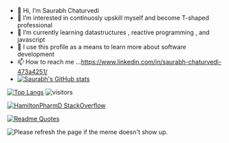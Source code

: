 - 👋 Hi, I’m Saurabh Chaturvedi
- 👀 I’m interested in continuosly upskill myself and become T-shaped professional
- 🌱 I’m currently learning datastructures , reactive programming , and javascript
- 💞️ I use this profile as a means to learn more about software development  
- 📫 How to reach me ...https://www.linkedin.com/in/saurabh-chaturvedi-473a4251/
- [![Saurabh's GitHub stats](https://github-readme-stats.vercel.app/api?username=saurabhchaturvedy)](https://github.com/anuraghazra/github-readme-stats)


[![Top Langs](https://github-readme-stats.vercel.app/api/top-langs/?username=saurabhchaturvedy&layout=compact)](https://github.com/anuraghazra/github-readme-stats)
  ![visitors](https://visitor-badge.glitch.me/badge?page_id=page.id)
  
  [![HamiltonPharmD StackOverflow](https://stackoverflow-badge.vercel.app/?userID=4193280)](https://stackoverflow.com/users/14122375/hamiltonpharmd)
  
  [![Readme Quotes](https://quotes-github-readme.vercel.app/api?type=horizontal)](https://github.com/piyushsuthar/github-readme-quotes)
  
  <img src='https://random-memer.herokuapp.com/' title="Meme" alt="Please refresh the page if the meme doesn't show up.">
<!---
saurabhchaturvedy/saurabhchaturvedy is a ✨ special ✨ repository because its `README.md` (this file) appears on your GitHub profile.
You can click the Preview link to take a look at your changes.
--->
